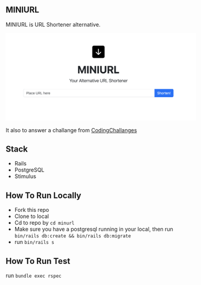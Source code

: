## MINIURL

MINIURL is URL Shortener alternative.

![MINIURL](ss.png "MINIURL")

It also to answer a challange from [CodingChallanges](https://codingchallenges.fyi/challenges/challenge-url-shortener)

## Stack

- Rails
- PostgreSQL
- Stimulus

## How To Run Locally
- Fork this repo
- Clone to local
- Cd to repo by `cd minurl`
- Make sure you have a postgresql running in your local, then run `bin/rails db:create && bin/rails db:migrate`
- run `bin/rails s`

## How To Run Test

run `bundle exec rspec`